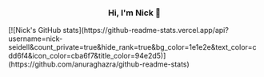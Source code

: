 <h3 align="center">Hi, I'm Nick 👋</h3>
[![Nick's GitHub stats](https://github-readme-stats.vercel.app/api?username=nick-seidell&count_private=true&hide_rank=true&bg_color=1e1e2e&text_color=cdd6f4&icon_color=cba6f7&title_color=94e2d5)](https://github.com/anuraghazra/github-readme-stats)
<br>
